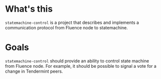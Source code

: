 # What's this
`statemachine-control` is a project that describes and implements a communication protocol from Fluence node to statemachine.

# Goals
`statemachine-control` should provide an ability to control state machine from Fluence node. For example, it should be possible to signal a vote for a change in Tendermint peers.

